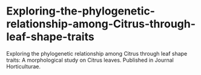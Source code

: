 # Exploring-the-phylogenetic-relationship-among-Citrus-through-leaf-shape-traits
Exploring the phylogenetic relationship among Citrus through leaf shape traits: A morphological study on Citrus leaves. Published in Journal Horticulturae.
